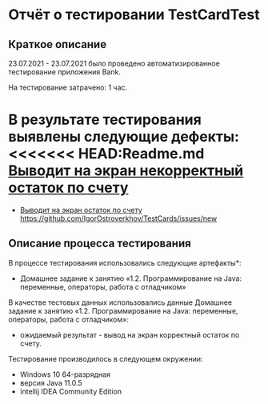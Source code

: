 # Отчёт о тестировании TestCardTest

## Краткое описание

23.07.2021 - 23.07.2021 было проведено автоматизированное тестирование приложения Bank.

На тестирование затрачено: 1 час.

В результате тестирования выявлены следующие дефекты:
<<<<<<< HEAD:Readme.md
[Выводит на экран некорректный остаток по счету](https://github.com/IgorOstroverkhov/TestCards/issues/1)
=======
* [Выводит на экран остаток по счету](https://github.com/IgorOstroverkhov/TestCards/issues/1)
https://github.com/IgorOstroverkhov/TestCards/issues/new


## Описание процесса тестирования

В процессе тестирования использовались следующие артефакты*:
* Домашнее задание к занятию «1.2. Программирование на Java: переменные, операторы, работа с отладчиком»


В качестве тестовых данных использовались данные Домашнее задание к занятию «1.2. Программирование на Java: переменные, операторы, работа с отладчиком»:
* ожидаемый результат - вывод на экран корректный остаток по счету.

Тестирование производилось в следующем окружении:
* Windows 10 64-разрядная
* версия Java 11.0.5
* intellij IDEA Community Edition
